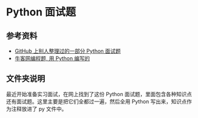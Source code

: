 # Python 面试题
## 参考资料
* [GitHub 上别人整理过的一部分 Python 面试题](https://github.com/taizilongxu/interview_python)
* [牛客网编程题, 用 Python 编写的](http://www.nowcoder.com/7651698)
## 文件夹说明
  最近开始准备实习面试，在网上找到了这份 Python 面试题，里面包含各种知识点还有面试题。这里主要是把它们全都过一遍，然后全用 Python 写出来，知识点作为注释放进了 py 文件中。
